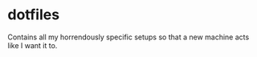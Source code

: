 # dotfiles
Contains all my horrendously specific setups so that a new machine acts like I want it to.

